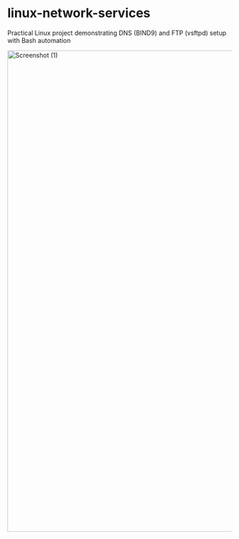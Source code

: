 # linux-network-services
Practical Linux project demonstrating DNS (BIND9) and FTP (vsftpd) setup with Bash automation

<img width="1920" height="1080" alt="Screenshot (1)" src="https://github.com/user-attachments/assets/912b3dbd-a694-4e3c-92b7-44d18359d378" />
